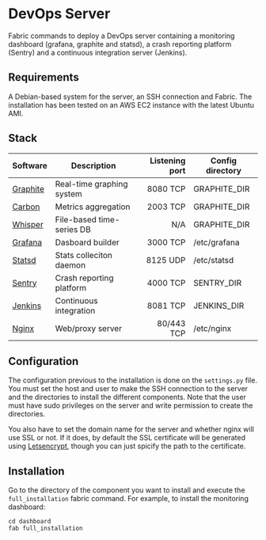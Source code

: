# DevOps Server

Fabric commands to deploy a DevOps server containing a monitoring dashboard (grafana, graphite and statsd), a crash reporting platform (Sentry) and a continuous integration server (Jenkins).

## Requirements
A Debian-based system for the server, an SSH connection and Fabric. The installation has been tested on an AWS EC2 instance with the latest Ubuntu AMI.

## Stack

| Software        | Description               | Listening port  | Config directory |
| --------------- |---------------------------| ---------------:| ---------------- |
| [Graphite](https://github.com/graphite-project/graphite-web)        | Real-time graphing system | 8080 TCP        | GRAPHITE_DIR     |
| [Carbon](https://github.com/graphite-project/carbon)          | Metrics aggregation       | 2003 TCP        | GRAPHITE_DIR     |
| [Whisper](https://github.com/graphite-project/whisper)         | File-based time-series DB | N/A             | GRAPHITE_DIR     |
| [Grafana](https://github.com/grafana/grafana)         | Dasboard builder          | 3000 TCP        | /etc/grafana     |
| [Statsd](https://github.com/etsy/statsd)          | Stats colleciton daemon   | 8125 UDP        | /etc/statsd      |
| [Sentry](https://github.com/getsentry/sentry)          | Crash reporting platform  | 4000 TCP        | SENTRY_DIR       |
| [Jenkins](https://github.com/jenkinsci/jenkins)         | Continuous integration    | 8081 TCP        | JENKINS_DIR      |
| [Nginx](http://nginx.org/)           | Web/proxy server          | 80/443 TCP      | /etc/nginx       |

## Configuration

The configuration previous to the installation is done on the `settings.py` file. You must set the host and user to make the SSH connection to the server and the directories to install the different components. Note that the user must have sudo privileges on the server and write permission to create the directories.

You also have to set the domain name for the server and whether nginx will use SSL or not. If it does, by default the SSL certificate will be generated using [Letsencrypt](https://letsencrypt.org/), though you can just spicify the path to the certificate.

## Installation

Go to the directory of the component you want to install and execute the `full_installation` fabric command. For example, to install the monitoring dashboard:

```
cd dashboard
fab full_installation
```



